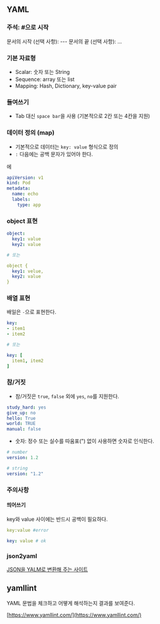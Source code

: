 ## YAML 

### 주석: #으로 시작

문서의 시작 (선택 사항): ---
문서의 끝 (선택 사항): ...

### 기본 자료형 
* Scalar: 숫자 또는 String
* Sequence: array 또는 list
* Mapping: Hash, Dictionary, key-value pair

### 들여쓰기
* Tab 대신 ``space bar``을 사용 (기본적으로 2칸 또는 4칸을 지원)

### 데이터 정의 (map)
* 기본적으로 데이터는 ```key: value``` 형식으로 정의 
* ``:`` 다음에는 공백 문자가 있어야 한다.

에 
```yaml
apiVersion: v1
kind: Pod
metadata:
  name: echo
  labels:
    type: app
```

### object 표현

```yaml
object:
  key1: value
  key2: value

# 또는

object {
  key1: velue,
  key2: value
}
```

### 배열 표현

배일은 ``-``으로 표현한다.

```yaml
key:
- item1
- item2

# 또는

key: [
  item1, item2
]
```

### 참/거짓 

- 참/거짓은 ``true``, ``false`` 외에 ``yes``, ``no``를 지원한다.

```yaml
study_hard: yes
give_up: no
hello: True
world: TRUE
manual: false
```

- 숫자: 정수 또는 실수를 따움표(") 없이 사용하면 숫자로 인식한다.

```yaml
# number
version: 1.2

# string
version: "1.2"
```

### 주의사항

#### 띄어쓰기
key와 value 사이에는 반드시 공백이 필요하다.

```yaml
key:value #error

key: value # ok
```

### json2yaml

[JSON을 YALM로 변환해 주는 사이트](https://www.json2yaml.com/)

## yamllint

YAML 문법을 체크하고 어뗗게 해석하는지 결과를 보여준다.

[https://www.yamllint.com/](https://www.yamllint.com/)



